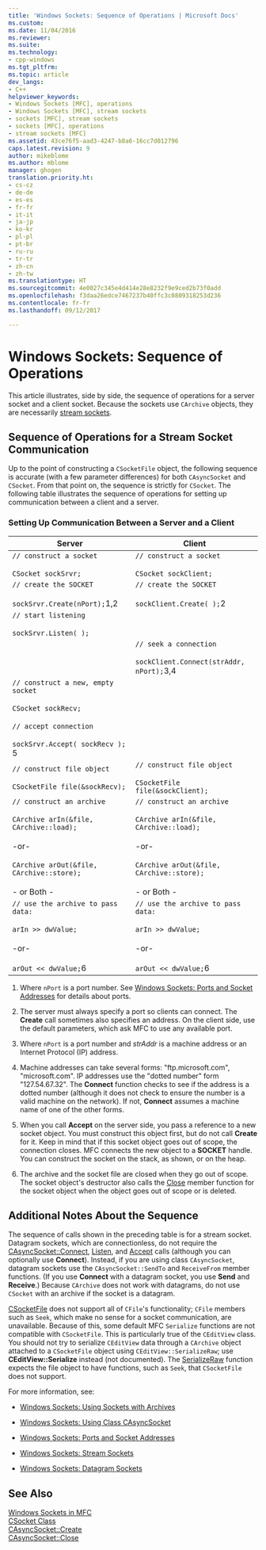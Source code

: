 ```yaml
---
title: 'Windows Sockets: Sequence of Operations | Microsoft Docs'
ms.custom: 
ms.date: 11/04/2016
ms.reviewer: 
ms.suite: 
ms.technology:
- cpp-windows
ms.tgt_pltfrm: 
ms.topic: article
dev_langs:
- C++
helpviewer_keywords:
- Windows Sockets [MFC], operations
- Windows Sockets [MFC], stream sockets
- sockets [MFC], stream sockets
- sockets [MFC], operations
- stream sockets [MFC]
ms.assetid: 43ce76f5-aad3-4247-b8a6-16cc7d012796
caps.latest.revision: 9
author: mikeblome
ms.author: mblome
manager: ghogen
translation.priority.ht:
- cs-cz
- de-de
- es-es
- fr-fr
- it-it
- ja-jp
- ko-kr
- pl-pl
- pt-br
- ru-ru
- tr-tr
- zh-cn
- zh-tw
ms.translationtype: HT
ms.sourcegitcommit: 4e0027c345e4d414e28e8232f9e9ced2b73f0add
ms.openlocfilehash: f3daa26edce7467237b40ffc3c0809318253d236
ms.contentlocale: fr-fr
ms.lasthandoff: 09/12/2017

---
```

# <a name="windows-sockets-sequence-of-operations"></a>Windows Sockets: Sequence of Operations
This article illustrates, side by side, the sequence of operations for a server socket and a client socket. Because the sockets use `CArchive` objects, they are necessarily [stream sockets](../mfc/windows-sockets-stream-sockets.md).  
  
## <a name="sequence-of-operations-for-a-stream-socket-communication"></a>Sequence of Operations for a Stream Socket Communication  
 Up to the point of constructing a `CSocketFile` object, the following sequence is accurate (with a few parameter differences) for both `CAsyncSocket` and `CSocket`. From that point on, the sequence is strictly for `CSocket`. The following table illustrates the sequence of operations for setting up communication between a client and a server.  
  
### <a name="setting-up-communication-between-a-server-and-a-client"></a>Setting Up Communication Between a Server and a Client  
  
|Server|Client|  
|------------|------------|  
|`// construct a socket`<br /><br /> `CSocket sockSrvr;`|`// construct a socket`<br /><br /> `CSocket sockClient;`|  
|`// create the SOCKET`<br /><br /> `sockSrvr.Create(nPort);`1,2|`// create the SOCKET`<br /><br /> `sockClient.Create( );`2|  
|`// start listening`<br /><br /> `sockSrvr.Listen( );`||  
||`// seek a connection`<br /><br /> `sockClient.Connect(strAddr, nPort);`3,4|  
|`// construct a new, empty socket`<br /><br /> `CSocket sockRecv;`<br /><br /> `// accept connection`<br /><br /> `sockSrvr.Accept( sockRecv );` 5||  
|`// construct file object`<br /><br /> `CSocketFile file(&sockRecv);`|`// construct file object`<br /><br /> `CSocketFile file(&sockClient);`|  
|`// construct an archive`<br /><br /> `CArchive arIn(&file, CArchive::load);`<br /><br /> -or-<br /><br /> `CArchive arOut(&file, CArchive::store);`<br /><br /> - or Both -|`// construct an archive`<br /><br /> `CArchive arIn(&file, CArchive::load);`<br /><br /> -or-<br /><br /> `CArchive arOut(&file, CArchive::store);`<br /><br /> - or Both -|  
|`// use the archive to pass data:`<br /><br /> `arIn >> dwValue;`<br /><br /> -or-<br /><br /> `arOut << dwValue;`6|`// use the archive to pass data:`<br /><br /> `arIn >> dwValue;`<br /><br /> -or-<br /><br /> `arOut << dwValue;`6|  
  
 1. Where `nPort` is a port number. See [Windows Sockets: Ports and Socket Addresses](../mfc/windows-sockets-ports-and-socket-addresses.md) for details about ports.  
  
 2. The server must always specify a port so clients can connect. The **Create** call sometimes also specifies an address. On the client side, use the default parameters, which ask MFC to use any available port.  
  
 3. Where `nPort` is a port number and *strAddr* is a machine address or an Internet Protocol (IP) address.  
  
 4. Machine addresses can take several forms: "ftp.microsoft.com", "microsoft.com". IP addresses use the "dotted number" form "127.54.67.32". The **Connect** function checks to see if the address is a dotted number (although it does not check to ensure the number is a valid machine on the network). If not, **Connect** assumes a machine name of one of the other forms.  
  
 5. When you call **Accept** on the server side, you pass a reference to a new socket object. You must construct this object first, but do not call **Create** for it. Keep in mind that if this socket object goes out of scope, the connection closes. MFC connects the new object to a **SOCKET** handle. You can construct the socket on the stack, as shown, or on the heap.  
  
 6. The archive and the socket file are closed when they go out of scope. The socket object's destructor also calls the [Close](../mfc/reference/casyncsocket-class.md#close) member function for the socket object when the object goes out of scope or is deleted.  
  
## <a name="additional-notes-about-the-sequence"></a>Additional Notes About the Sequence  
 The sequence of calls shown in the preceding table is for a stream socket. Datagram sockets, which are connectionless, do not require the [CAsyncSocket::Connect](../mfc/reference/casyncsocket-class.md#connect), [Listen](../mfc/reference/casyncsocket-class.md#listen), and [Accept](../mfc/reference/casyncsocket-class.md#accept) calls (although you can optionally use **Connect**). Instead, if you are using class `CAsyncSocket`, datagram sockets use the `CAsyncSocket::SendTo` and `ReceiveFrom` member functions. (If you use **Connect** with a datagram socket, you use **Send** and **Receive**.) Because `CArchive` does not work with datagrams, do not use `CSocket` with an archive if the socket is a datagram.  
  
 [CSocketFile](../mfc/reference/csocketfile-class.md) does not support all of `CFile`'s functionality; `CFile` members such as `Seek`, which make no sense for a socket communication, are unavailable. Because of this, some default MFC `Serialize` functions are not compatible with `CSocketFile`. This is particularly true of the `CEditView` class. You should not try to serialize `CEditView` data through a `CArchive` object attached to a `CSocketFile` object using `CEditView::SerializeRaw`; use **CEditView::Serialize** instead (not documented). The [SerializeRaw](../mfc/reference/ceditview-class.md#serializeraw) function expects the file object to have functions, such as `Seek`, that `CSocketFile` does not support.  
  
 For more information, see:  
  
-   [Windows Sockets: Using Sockets with Archives](../mfc/windows-sockets-using-sockets-with-archives.md)  
  
-   [Windows Sockets: Using Class CAsyncSocket](../mfc/windows-sockets-using-class-casyncsocket.md)  
  
-   [Windows Sockets: Ports and Socket Addresses](../mfc/windows-sockets-ports-and-socket-addresses.md)  
  
-   [Windows Sockets: Stream Sockets](../mfc/windows-sockets-stream-sockets.md)  
  
-   [Windows Sockets: Datagram Sockets](../mfc/windows-sockets-datagram-sockets.md)  
  
## <a name="see-also"></a>See Also  
 [Windows Sockets in MFC](../mfc/windows-sockets-in-mfc.md)   
 [CSocket Class](../mfc/reference/csocket-class.md)   
 [CAsyncSocket::Create](../mfc/reference/casyncsocket-class.md#create)   
 [CAsyncSocket::Close](../mfc/reference/casyncsocket-class.md#close)


